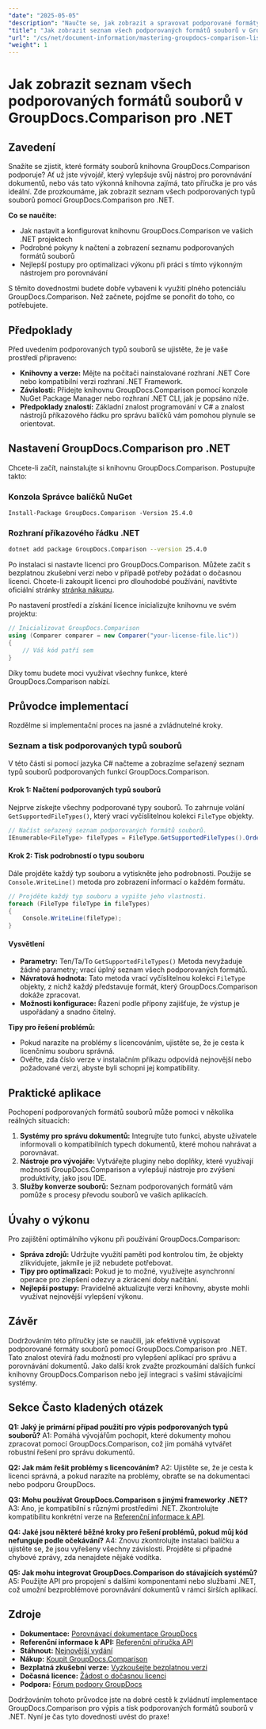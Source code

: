 ```yaml
---
"date": "2025-05-05"
"description": "Naučte se, jak zobrazit a spravovat podporované formáty souborů pomocí nástroje GroupDocs.Comparison pro .NET. Podrobný návod pro vývojáře."
"title": "Jak zobrazit seznam všech podporovaných formátů souborů v GroupDocs.Comparison pro .NET"
"url": "/cs/net/document-information/mastering-groupdocs-comparison-list-supported-formats/"
"weight": 1
---
```


# Jak zobrazit seznam všech podporovaných formátů souborů v GroupDocs.Comparison pro .NET

## Zavedení

Snažíte se zjistit, které formáty souborů knihovna GroupDocs.Comparison podporuje? Ať už jste vývojář, který vylepšuje svůj nástroj pro porovnávání dokumentů, nebo vás tato výkonná knihovna zajímá, tato příručka je pro vás ideální. Zde prozkoumáme, jak zobrazit seznam všech podporovaných typů souborů pomocí GroupDocs.Comparison pro .NET.

**Co se naučíte:**

- Jak nastavit a konfigurovat knihovnu GroupDocs.Comparison ve vašich .NET projektech
- Podrobné pokyny k načtení a zobrazení seznamu podporovaných formátů souborů
- Nejlepší postupy pro optimalizaci výkonu při práci s tímto výkonným nástrojem pro porovnávání

S těmito dovednostmi budete dobře vybaveni k využití plného potenciálu GroupDocs.Comparison. Než začnete, pojďme se ponořit do toho, co potřebujete.

## Předpoklady

Před uvedením podporovaných typů souborů se ujistěte, že je vaše prostředí připraveno:
- **Knihovny a verze:** Mějte na počítači nainstalované rozhraní .NET Core nebo kompatibilní verzi rozhraní .NET Framework.
- **Závislosti:** Přidejte knihovnu GroupDocs.Comparison pomocí konzole NuGet Package Manager nebo rozhraní .NET CLI, jak je popsáno níže.
- **Předpoklady znalostí:** Základní znalost programování v C# a znalost nástrojů příkazového řádku pro správu balíčků vám pomohou plynule se orientovat.

## Nastavení GroupDocs.Comparison pro .NET

Chcete-li začít, nainstalujte si knihovnu GroupDocs.Comparison. Postupujte takto:

### Konzola Správce balíčků NuGet

```shell
Install-Package GroupDocs.Comparison -Version 25.4.0
```

### Rozhraní příkazového řádku .NET

```bash
dotnet add package GroupDocs.Comparison --version 25.4.0
```

Po instalaci si nastavte licenci pro GroupDocs.Comparison. Můžete začít s bezplatnou zkušební verzí nebo v případě potřeby požádat o dočasnou licenci. Chcete-li zakoupit licenci pro dlouhodobé používání, navštivte oficiální stránky [stránka nákupu](https://purchase.groupdocs.com/buy).

Po nastavení prostředí a získání licence inicializujte knihovnu ve svém projektu:

```csharp
// Inicializovat GroupDocs.Comparison
using (Comparer comparer = new Comparer("your-license-file.lic"))
{
    // Váš kód patří sem
}
```

Díky tomu budete moci využívat všechny funkce, které GroupDocs.Comparison nabízí.

## Průvodce implementací

Rozdělme si implementační proces na jasné a zvládnutelné kroky.

### Seznam a tisk podporovaných typů souborů

V této části si pomocí jazyka C# načteme a zobrazíme seřazený seznam typů souborů podporovaných funkcí GroupDocs.Comparison.

#### Krok 1: Načtení podporovaných typů souborů

Nejprve získejte všechny podporované typy souborů. To zahrnuje volání `GetSupportedFileTypes()`, který vrací vyčíslitelnou kolekci `FileType` objekty.

```csharp
// Načíst seřazený seznam podporovaných formátů souborů.
IEnumerable<FileType> fileTypes = FileType.GetSupportedFileTypes().OrderBy(fileType => fileType.Extension);
```

#### Krok 2: Tisk podrobností o typu souboru

Dále projděte každý typ souboru a vytiskněte jeho podrobnosti. Použije se `Console.WriteLine()` metoda pro zobrazení informací o každém formátu.

```csharp
// Projděte každý typ souboru a vypište jeho vlastnosti.
foreach (FileType fileType in fileTypes)
{
    Console.WriteLine(fileType);
}
```

#### Vysvětlení

- **Parametry:** Ten/Ta/To `GetSupportedFileTypes()` Metoda nevyžaduje žádné parametry; vrací úplný seznam všech podporovaných formátů.
- **Návratová hodnota:** Tato metoda vrací vyčíslitelnou kolekci `FileType` objekty, z nichž každý představuje formát, který GroupDocs.Comparison dokáže zpracovat.
- **Možnosti konfigurace:** Řazení podle přípony zajišťuje, že výstup je uspořádaný a snadno čitelný.

**Tipy pro řešení problémů:**
- Pokud narazíte na problémy s licencováním, ujistěte se, že je cesta k licenčnímu souboru správná.
- Ověřte, zda číslo verze v instalačním příkazu odpovídá nejnovější nebo požadované verzi, abyste byli schopni jej kompatibility.

## Praktické aplikace

Pochopení podporovaných formátů souborů může pomoci v několika reálných situacích:

1. **Systémy pro správu dokumentů:** Integrujte tuto funkci, abyste uživatele informovali o kompatibilních typech dokumentů, které mohou nahrávat a porovnávat.
2. **Nástroje pro vývojáře:** Vytvářejte pluginy nebo doplňky, které využívají možnosti GroupDocs.Comparison a vylepšují nástroje pro zvýšení produktivity, jako jsou IDE.
3. **Služby konverze souborů:** Seznam podporovaných formátů vám pomůže s procesy převodu souborů ve vašich aplikacích.

## Úvahy o výkonu

Pro zajištění optimálního výkonu při používání GroupDocs.Comparison:
- **Správa zdrojů:** Udržujte využití paměti pod kontrolou tím, že objekty zlikvidujete, jakmile je již nebudete potřebovat.
- **Tipy pro optimalizaci:** Pokud je to možné, využívejte asynchronní operace pro zlepšení odezvy a zkrácení doby načítání.
- **Nejlepší postupy:** Pravidelně aktualizujte verzi knihovny, abyste mohli využívat nejnovější vylepšení výkonu.

## Závěr

Dodržováním této příručky jste se naučili, jak efektivně vypisovat podporované formáty souborů pomocí GroupDocs.Comparison pro .NET. Tato znalost otevírá řadu možností pro vylepšení aplikací pro správu a porovnávání dokumentů. Jako další krok zvažte prozkoumání dalších funkcí knihovny GroupDocs.Comparison nebo její integraci s vašimi stávajícími systémy.

## Sekce Často kladených otázek

**Q1: Jaký je primární případ použití pro výpis podporovaných typů souborů?**
A1: Pomáhá vývojářům pochopit, které dokumenty mohou zpracovat pomocí GroupDocs.Comparison, což jim pomáhá vytvářet robustní řešení pro správu dokumentů.

**Q2: Jak mám řešit problémy s licencováním?**
A2: Ujistěte se, že je cesta k licenci správná, a pokud narazíte na problémy, obraťte se na dokumentaci nebo podporu GroupDocs.

**Q3: Mohu používat GroupDocs.Comparison s jinými frameworky .NET?**
A3: Ano, je kompatibilní s různými prostředími .NET. Zkontrolujte kompatibilitu konkrétní verze na [Referenční informace k API](https://reference.groupdocs.com/comparison/net/).

**Q4: Jaké jsou některé běžné kroky pro řešení problémů, pokud můj kód nefunguje podle očekávání?**
A4: Znovu zkontrolujte instalaci balíčku a ujistěte se, že jsou vyřešeny všechny závislosti. Projděte si případné chybové zprávy, zda nenajdete nějaké vodítka.

**Q5: Jak mohu integrovat GroupDocs.Comparison do stávajících systémů?**
A5: Použijte API pro propojení s dalšími komponentami nebo službami .NET, což umožní bezproblémové porovnávání dokumentů v rámci širších aplikací.

## Zdroje

- **Dokumentace:** [Porovnávací dokumentace GroupDocs](https://docs.groupdocs.com/comparison/net/)
- **Referenční informace k API:** [Referenční příručka API](https://reference.groupdocs.com/comparison/net/)
- **Stáhnout:** [Nejnovější vydání](https://releases.groupdocs.com/comparison/net/)
- **Nákup:** [Koupit GroupDocs.Comparison](https://purchase.groupdocs.com/buy)
- **Bezplatná zkušební verze:** [Vyzkoušejte bezplatnou verzi](https://releases.groupdocs.com/comparison/net/)
- **Dočasná licence:** [Žádost o dočasnou licenci](https://purchase.groupdocs.com/temporary-license/)
- **Podpora:** [Fórum podpory GroupDocs](https://forum.groupdocs.com/c/comparison/)

Dodržováním tohoto průvodce jste na dobré cestě k zvládnutí implementace GroupDocs.Comparison pro výpis a tisk podporovaných formátů souborů v .NET. Nyní je čas tyto dovednosti uvést do praxe!